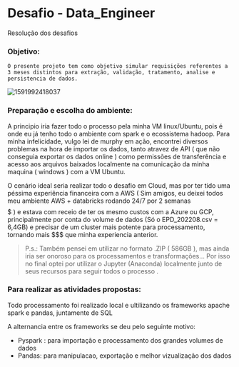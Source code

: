 # Desafio - Data_Engineer
Resolução dos desafios 

### Objetivo: 

`O presente projeto tem como objetivo simular requisições referentes a 3 meses distintos para extração, validação, tratamento, analise e persistencia de dados.`


![1591992418037](https://user-images.githubusercontent.com/61892694/198920194-af876621-dda5-46e4-b426-c12d9d75df71.png)


### Preparação e escolha do ambiente:

A principio iria fazer todo o processo pela minha VM linux/Ubuntu, pois é onde eu já tenho todo o ambiente com spark e o ecossistema hadoop.
Para minha infelicidade, vulgo lei de murphy em ação, encontrei diversos problemas na hora de importar os dados, tanto atravez de API ( que não conseguia exportar os dados online ) como permissões de transferência e acesso aos arquivos baixados localmente na comunicação da minha maquina ( windows ) com a VM Ubuntu.

O cenário ideal seria realizar todo o desafio em Cloud, mas por ter tido uma péssima experiência financeira com a AWS ( Sim amigos, eu deixei todos meu ambiente AWS + databricks rodando 24/7 por 2 semanas $$$$$ ) e estava com receio de ter os mesmo custos com a Azure ou GCP, principalmente por conta do volume de dados (Só o EPD_202208.csv = 6,4GB) e precisar de um cluster mais potente para processamento, tornando mais $$$ que minha experiencia anterior.

>P.s.: Também pensei em utilizar no formato .ZIP ( 586GB ), mas ainda iria ser onoroso para os processamentos e transformações...
>Por isso no final optei por utilizar o Jupyter (Anaconda) localmente junto de seus recursos para seguir todos o processo .

### Para realizar as atividades propostas:

Todo processamento foi realizado local e ultilizando os 
frameworks apache spark e pandas, juntamente de SQL

A alternancia entre os frameworks se deu pelo seguinte motivo:
- Pyspark : para importação e processamento dos grandes volumes de dados
- Pandas: para manipulacao, exportação e melhor vizualização dos dados
